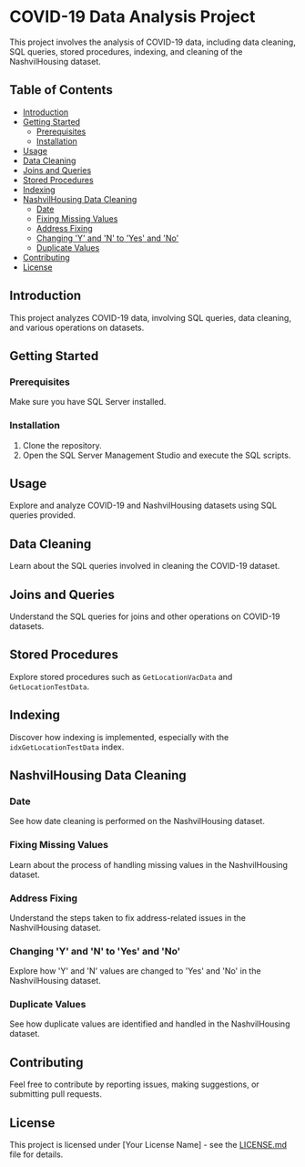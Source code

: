 # COVID-19 Data Analysis Project

This project involves the analysis of COVID-19 data, including data cleaning, SQL queries, stored procedures, indexing, and cleaning of the NashvilHousing dataset.

## Table of Contents

- [Introduction](#introduction)
- [Getting Started](#getting-started)
  - [Prerequisites](#prerequisites)
  - [Installation](#installation)
- [Usage](#usage)
- [Data Cleaning](#data-cleaning)
- [Joins and Queries](#joins-and-queries)
- [Stored Procedures](#stored-procedures)
- [Indexing](#indexing)
- [NashvilHousing Data Cleaning](#nashvilhousing-data-cleaning)
  - [Date](#date)
  - [Fixing Missing Values](#fixing-missing-values)
  - [Address Fixing](#address-fixing)
  - [Changing 'Y' and 'N' to 'Yes' and 'No'](changing-y-and-n-to-yes-and-no)
  - [Duplicate Values](#duplicate-values)
- [Contributing](#contributing)
- [License](#license)

## Introduction

This project analyzes COVID-19 data, involving SQL queries, data cleaning, and various operations on datasets.

## Getting Started

### Prerequisites

Make sure you have SQL Server installed.

### Installation

1. Clone the repository.
2. Open the SQL Server Management Studio and execute the SQL scripts.

## Usage

Explore and analyze COVID-19 and NashvilHousing datasets using SQL queries provided.

## Data Cleaning

Learn about the SQL queries involved in cleaning the COVID-19 dataset.

## Joins and Queries

Understand the SQL queries for joins and other operations on COVID-19 datasets.

## Stored Procedures

Explore stored procedures such as `GetLocationVacData` and `GetLocationTestData`.

## Indexing

Discover how indexing is implemented, especially with the `idxGetLocationTestData` index.

## NashvilHousing Data Cleaning

### Date

See how date cleaning is performed on the NashvilHousing dataset.

### Fixing Missing Values

Learn about the process of handling missing values in the NashvilHousing dataset.

### Address Fixing

Understand the steps taken to fix address-related issues in the NashvilHousing dataset.

### Changing 'Y' and 'N' to 'Yes' and 'No'

Explore how 'Y' and 'N' values are changed to 'Yes' and 'No' in the NashvilHousing dataset.

### Duplicate Values

See how duplicate values are identified and handled in the NashvilHousing dataset.

## Contributing

Feel free to contribute by reporting issues, making suggestions, or submitting pull requests.

## License

This project is licensed under [Your License Name] - see the [LICENSE.md](LICENSE.md) file for details.
